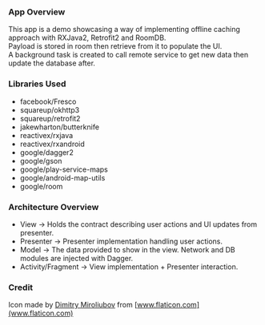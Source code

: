 ### App Overview
This app is a demo showcasing a way of implementing offline caching approach with RXJava2, Retrofit2 and RoomDB. <br />
Payload is stored in room then retrieve from it to populate the UI. <br />
A background task is created to call remote service to get new data then update the database after.

### Libraries Used
* facebook/Fresco
* squareup/okhttp3
* squareup/retrofit2
* jakewharton/butterknife
* reactivex/rxjava
* reactivex/rxandroid
* google/dagger2
* google/gson
* google/play-service-maps
* google/android-map-utils
* google/room

### Architecture Overview
* View -> Holds the contract describing user actions and UI updates from presenter.
* Presenter -> Presenter implementation handling user actions.
* Model -> The data provided to show in the view. Network and DB modules are injected with Dagger.
* Activity/Fragment -> View implementation + Presenter interaction.

### Credit
Icon made by [Dimitry Miroliubov](https://www.flaticon.com/authors/dimitry-miroliubov) from [www.flaticon.com](www.flaticon.com)
